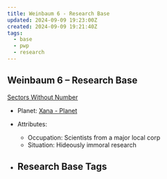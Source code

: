 ```yaml
---
title: Weinbaum 6 - Research Base
updated: 2024-09-09 19:23:00Z
created: 2024-09-09 19:21:40Z
tags:
  - base
  - pwp
  - research
---
```


## Weinbaum 6 &ndash; Research Base

[Sectors Without Number](https://sectorswithoutnumber.com/sector/bfDcBzTtgpeyLUfwzjio/researchBase/lGnPD0S6imUGzLlpAFOr)

- Planet: [Xana - Planet](../../../Gaming/StarsWithoutNumber/PiratesWithoutPlunder/Xana%20-%20Planet.md)

- Attributes:
   -   Occupation: Scientists from a major local corp
   -   Situation: Hideously immoral research

- Research Base Tags
	-  

